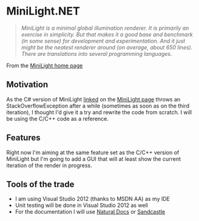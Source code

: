 ﻿MiniLight.NET
=============
> *MiniLight is a minimal global illumination renderer. It is primarily an exercise in simplicity.
> But that makes it a good base and benchmark (in some sense) for development and experimentation.
> And it just might be the neatest renderer around (on average, about 650 lines).
> There are translations into several programming languages.*

From the [MiniLight home page](http://www.hxa.name/minilight/)

Motivation
----------
As the C# version of MiniLight [linked](http://www.lomont.org/Software/#GraphicsDemos)
on the [MiniLight page](http://www.hxa.name/minilight/) throws an StackOverflowException
after a while (sometimes as soon as on the third iteration), I thought I'd
give it a try and rewrite the code from scratch. I will be using the C/C++ code as a reference.

Features
--------
Right now I'm aiming at the same feature set as the C/C++ version of MiniLight but I'm going to
add a GUI that will at least show the current iteration of the render in progress.

Tools of the trade
------------------
* I am using Visual Studio 2012 (thanks to MSDN AA) as my IDE
* Unit testing will be done in Visual Studio 2012 as well
* For the documentation I will use [Natural Docs](http://www.naturaldocs.org) or [Sandcastle](http://sandcastle.codeplex.com)